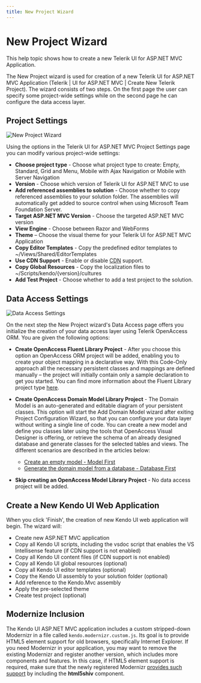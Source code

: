 ```yaml
---
title: New Project Wizard
---
```


# New Project Wizard

This help topic shows how to create a new Telerik UI for ASP.NET MVC Application.

The New Project wizard is used for creation of a new Telerik UI for ASP.NET MVC Application (Telerik | UI for ASP.NET MVC | Create New Telerik Project). The wizard consists of two steps. On the first page the user can specify some project-wide settings while on the second page he can configure the data access layer.

## Project Settings

![New Project Wizard](/aspnet-mvc/vs-integration/images/new1.png)

Using the options in the Telerik UI for ASP.NET MVC Project Settings page you can modify various project-wide settings:

-   **Choose project type** - Choose what project type to create: Empty, Standard, Grid and Menu, Mobile with Ajax Navigation or Mobile with Server Navigation
-   **Version** - Choose which version of Telerik UI for ASP.NET MVC to use
-   **Add referenced assemblies to solution** - Choose whether to copy referenced assemblies to your solution folder. The assemblies will automatically get added to source control when using Microsoft Team Foundation Server.
-   **Target ASP.NET MVC Version** - Choose the targeted ASP.NET MVC version
-   **View Engine** - Choose between Razor and WebForms
-   **Theme** – Choose the visual theme for your Telerik UI for ASP.NET MVC Application
-   **Copy Editor Templates** - Copy the predefined editor templates to ~/Views/Shared/EditorTemplates
-   **Use CDN Support** - Enable or disable [CDN](/intro/installation/cdn-service) support.
-   **Copy Global Resources** - Copy the localization files to ~/Scripts/kendo/{version}/cultures
-   **Add Test Project** - Choose whether to add a test project to the solution.

## Data Access Settings

![Data Access Settings](/aspnet-mvc/vs-integration/images/data_access.png)

On the next step the New Project wizard's Data Access page offers you initialize the creation of your data access layer using Telerik OpenAccess ORM. You are given the following options:

- **Create OpenAccess Fluent Library Project** - After you choose this option an OpenAccess ORM project will be added, enabling you to create your object mapping in a declarative way. With this Code-Only approach all the necessary persistent classes and mappings are defined manually – the project will initially contain only a sample declaration to get you started. You can find more information about the Fluent Library project type [here](http://www.telerik.com/help/openaccess-orm/getting-started-fluent-mapping-overview.html).
- **Create OpenAccess Domain Model Library Project** - The Domain Model is an auto-generated and editable diagram of your persistent classes. This option will start the Add Domain Model wizard after exiting Project Configuration Wizard, so that you can configure your data layer without writing a single line of code. You can create a new model and define you classes later using the tools that OpenAccess Visual Designer is offering, or retrieve the schema of an already designed database and generate classes for the selected tables and views. The different scenarios are described in the articles below:
    - [Create an empty model - Model First](http://www.telerik.com/help/openaccess-orm/getting-started-root-getting-started-with-update-schema-tools.html)
    - [Generate the domain model from a database - Database First](http://www.telerik.com/help/openaccess-orm/getting-started-root-generating-model-mappings-taking-database-first-approach.html)

- **Skip creating an OpenAccess Model Library Project** - No data access project will be added.

## Create a New Kendo UI Web Application

When you click 'Finish', the creation of new Kendo UI web application will begin. The wizard will:

- Create new ASP.NET MVC application
- Copy all Kendo UI scripts, including the vsdoc script that enables the VS Intellisense feature (if CDN support is not enabled)
- Copy all Kendo UI content files (if CDN support is not enabled)
- Copy all Kendo UI global resources (optional)
- Copy all Kendo UI editor templates (optional)
- Copy the Kendo UI assembly to your solution folder (optional)
- Add reference to the Kendo.Mvc assembly
- Apply the pre-selected theme
- Create test project (optional)

## Modernize Inclusion

The Kendo UI ASP.NET MVC application includes a custom stripped-down Modernizr in a file called `kendo.modernizr.custom.js`. Its goal is to provide HTML5 element support for old browsers, specifically Internet Explorer.
If you need Modernizr in your application, you may want to remove the existing Modernizr and register another version, which includes more components and features. In this case, if HTML5 element support is required,
make sure that the newly registered Modernizr [provides such support](http://modernizr.com/docs/#html5inie) by including the **html5shiv** component.

